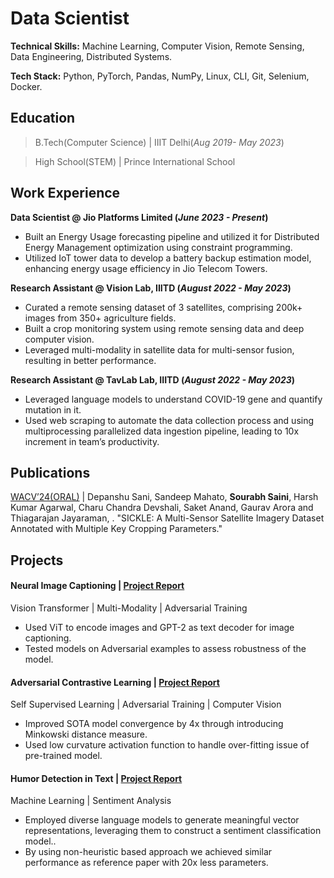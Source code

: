 # Data Scientist
**Technical Skills:** Machine Learning, Computer Vision, Remote Sensing,  Data Engineering, Distributed Systems.

**Tech Stack:** Python, PyTorch, Pandas, NumPy, Linux, CLI, Git, Selenium, Docker.

## Education			        		
> B.Tech(Computer Science) | IIIT Delhi(_Aug 2019- May 2023_)

> High School(STEM) | Prince International School

## Work Experience
**Data Scientist @ Jio Platforms Limited (_June 2023 - Present_)**
- Built an Energy Usage forecasting pipeline and utilized it for Distributed Energy Management optimization using constraint programming.
- Utilized IoT tower data to develop a battery backup estimation model, enhancing energy usage efficiency in Jio Telecom Towers.

**Research Assistant @ Vision Lab, IIITD (_August 2022 - May 2023_)**
- Curated a remote sensing dataset of 3 satellites, comprising 200k+ images from 350+ agriculture fields.
- Built a crop monitoring system using remote sensing data and deep computer vision.
- Leveraged multi-modality in satellite data for multi-sensor fusion, resulting in better performance.

**Research Assistant @ TavLab Lab, IIITD (_August 2022 - May 2023_)**
- Leveraged language models to understand COVID-19 gene and quantify mutation in it.
- Used web scraping to automate the data collection process and using multiprocessing parallelized data ingestion
pipeline, leading to 10x increment in team’s productivity.

## Publications
[WACV’24(ORAL)](https://sites.google.com/iiitd.ac.in/sickle/home) | Depanshu Sani, Sandeep Mahato, **Sourabh Saini**, Harsh Kumar Agarwal, Charu Chandra Devshali, Saket Anand, Gaurav Arora and Thiagarajan Jayaraman, . "SICKLE: A Multi-Sensor Satellite Imagery Dataset Annotated with Multiple Key Cropping Parameters." 

## Projects
#### Neural Image Captioning | [Project Report](https://drive.google.com/file/d/1Jw1OsQK1T9-7MOey2FR1l8qQlr0Vp3KQ/view?usp=sharing)
Vision Transformer | Multi-Modality | Adversarial Training
- Used ViT to encode images and GPT-2 as text decoder for image captioning.
- Tested models on Adversarial examples to assess robustness of the model.

#### Adversarial Contrastive Learning | [Project Report](https://drive.google.com/file/d/12RagwuKaiQiDadEGx7nd6lcQa1T-oBsi/view)
Self Supervised Learning | Adversarial Training | Computer Vision
- Improved SOTA model convergence by 4x through introducing Minkowski distance measure.
- Used low curvature activation function to handle over-fitting issue of pre-trained model.

#### Humor Detection in Text | [Project Report](https://drive.google.com/file/d/1UPYR6H0Kvb36ArdFMP1leb1aHtLdM1mt/view)
Machine Learning | Sentiment Analysis
- Employed diverse language models to generate meaningful vector representations, leveraging them to construct a
sentiment classification model..
- By using non-heuristic based approach we achieved similar performance as reference paper with 20x less parameters.

<!-- 
### TEACHING AND ACTIVITIES
- Teaching Assistant | Computer Vision, Winter’23, IIIT Delhi
- Lead Organizer | LiDAR Data Challenge, IIIT Delhi
- 13th Place | Wadhwani AI Bollworm Counting Challenge 
- Open Source Contributor | Zulip -->
